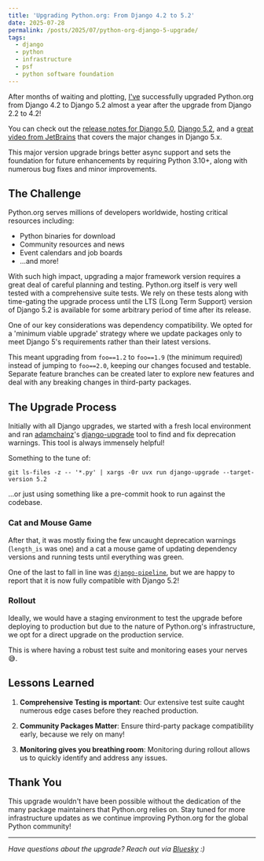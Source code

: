 ```yaml
---
title: 'Upgrading Python.org: From Django 4.2 to 5.2'
date: 2025-07-28
permalink: /posts/2025/07/python-org-django-5-upgrade/
tags:
  - django
  - python
  - infrastructure
  - psf
  - python software foundation
---
```


After months of waiting and plotting, [I've](https://github.com/JacobCoffee/) successfully upgraded Python.org from 
Django 4.2 to Django 5.2 almost a year after the upgrade from Django 2.2 to 4.2!

You can check out the [release notes for Django 5.0][django-5.0-release-notes], [Django 5.2][django-5.2-release-notes],
and a [great video from JetBrains][whats-news-in-django-5] that covers the major changes in Django 5.x.

This major version upgrade brings better async support and sets the foundation for future 
enhancements by requiring Python 3.10+, along with numerous bug fixes and minor improvements.

## The Challenge

Python.org serves millions of developers worldwide, hosting critical resources including:
- Python binaries for download
- Community resources and news
- Event calendars and job boards
- ...and more!

With such high impact, upgrading a major framework version requires a great deal of careful planning and testing. 
Python.org itself is very well tested with a comprehensive suite tests. We rely on these tests along with
time-gating the upgrade process until the LTS (Long Term Support) version of Django 5.2 is available
for some arbitrary period of time after its release.

One of our key considerations was dependency compatibility. We opted for a 'minimum viable upgrade' strategy where
we update packages only to meet Django 5's requirements rather than their latest versions. 

This meant upgrading from `foo==1.2` to `foo==1.9` (the minimum required) instead of jumping to `foo==2.0`, 
keeping our changes focused and testable. Separate feature branches can be created later to explore new features
and deal with any breaking changes in third-party packages.

## The Upgrade Process

Initially with all Django upgrades, we started with a fresh local environment and ran 
[adamchainz](https://github.com/adamchainz)'s [django-upgrade](https://github.com/adamchainz/django-upgrade)
tool to find and fix deprecation warnings. This tool is always immensely helpful!

Something to the tune of:

```shell
git ls-files -z -- '*.py' | xargs -0r uvx run django-upgrade --target-version 5.2
```

...or just using something like a pre-commit hook to run against the codebase.

### Cat and Mouse Game

After that, it was mostly fixing the few uncaught deprecation warnings (`length_is` was one)
and a cat a mouse game of updating dependency versions and running tests until everything was green.

One of the last to fall in line was [`django-pipeline`](github.com/jazzband/django-pipeline/issues/834),
but we are happy to report that it is now fully compatible with Django 5.2!

### Rollout

Ideally, we would have a staging environment to test the upgrade before deploying to production but due 
to the nature of Python.org's infrastructure, we opt for a direct upgrade on the production service.

This is where having a robust test suite and monitoring eases your nerves 😅.

## Lessons Learned

1. **Comprehensive Testing is mportant**: Our extensive test suite caught numerous edge cases before they reached production.

2. **Community Packages Matter**: Ensure third-party package compatibility early, because we rely on many!

3. **Monitoring gives you breathing room**: Monitoring during rollout allows us to quickly identify and address any issues.

## Thank You

This upgrade wouldn't have been possible without the dedication of the many package maintainers that Python.org relies on.
Stay tuned for more infrastructure updates as we continue improving Python.org for the global Python community!

---

*Have questions about the upgrade? Reach out via [Bluesky][bluesky] :)*

[//]: # (links)
[django-5.0-release-notes]: https://docs.djangoproject.com/en/5.0/releases/5.0/
[django-5.2-release-notes]: https://docs.djangoproject.com/en/5.2/releases/5.2/
[whats-news-in-django-5]: https://www.youtube.com/watch?v=PiftWvafq80
[bluesky]: https://bsky.app/profile/monorepo.bsky.social
